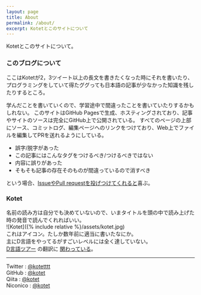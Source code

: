 ```yaml
---
layout: page
title: About
permalink: /about/
excerpt: Kotetとこのサイトについて
---
```


Kotetとこのサイトについて。

### このブログについて

ここはKotetが2，3ツイート以上の長文を書きたくなった時にそれを書いたり、
プログラミングをしていて得たググっても日本語の記事が少なかった知識を残したりするところ。

学んだことを書いていくので、学習途中で間違ったことを書いていたりするかもしれない。
このサイトはGitHub Pagesで生成、ホスティングされており、記事やサイトのソースは完全にGitHub上で公開されている。
すべてのページの上部にソース、コミットログ、編集ページへのリンクをつけており、Web上でファイルを編集してPRを送れるようにしている。

- 誤字/脱字があった
- この記事にはこんなタグをつけるべき/つけるべきではない
- 内容に誤りがあった
- そもそも記事の存在そのものが間違っているので消すべき

という場合、[IssueやPull requestを投げつけてくれると](https://github.com/kotet/kotet.github.io)喜ぶ。

### Kotet
  
名前の読み方は自分でも決めていないので、いまタイトルを頭の中で読み上げた時の発音で読んでくれればいい。  
![Kotet]({% include relative %}/assets/kotet.jpg)  
これはアイコン。たしか数年前に適当に書いたなにか。  
主にD言語をやってるがすごいレベルには全く達していない。  
[D言語ツアー](https://tour.dlang.org/tour/ja)
の翻訳に
[関わっている](https://github.com/kotet/japanese)。  

---

Twitter : [@kotetttt](https://twitter.com/kotetttt)  
GitHub : [@kotet](https://github.com/kotet)  
Qiita : [@kotet](https://qiita.com/kotet)  
Niconico : [@kotet](http://www.nicovideo.jp/user/46839326)